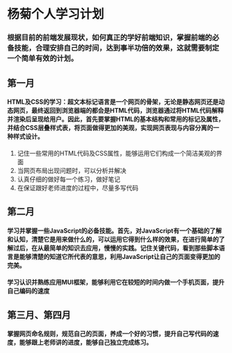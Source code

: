 # 杨菊个人学习计划

### 	根据目前的前端发展现状，如何真正的学好前端知识，掌握前端的必备技能，合理安排自己的时间，达到事半功倍的效果，这就需要制定一个简单有效的计划。

## 第一月

#### 	HTML及CSS的学习：超文本标记语言是一个网页的骨架，无论是静态网页还是动态网页，最终返回到浏览器端的都会是HTML代码，浏览器通过将HTML代码解释并渲染后呈现给用户。因此，首先要掌握HTML的基本结构和常用的标记及属性，并结合CSS层叠样式表，将页面做得更加的美观，实现网页表现与内容分离的一种样式设计。

1. 记住一些常用的HTML代码及CSS属性，能够运用它们构成一个简洁美观的界面
2. 当网页布局出现问题时，可以分析并解决
3. 认真仔细的做好每一个练习，做好笔记
4. 在保证跟好老师进度的过程中，尽量多写代码

## 第二月

#### 	学习并掌握一些JavaScript的必备技能。首先，对JavaScript有一个基础的了解和认知，清楚它是用来做什么的，可以运用它得到什么样的效果，在进行简单的了解过后，在从最简单的知识去应用，慢慢的实践。记住关键代码，看到那些脚本语言是能够清楚的知道它所代表的意思，利用JavaScript让自己的页面变得更加的完美。

#### 	学习认识并熟练应用MUI框架，能够利用它在较短的时间内做一个手机页面，提升自己编码的速度

## 第三月、第四月

#### 	掌握网页命名规则，规范自己的页面，养成一个好的习惯，提升自己写代码的速度，能够跟上老师讲的进度，能够自己独立完成练习。

